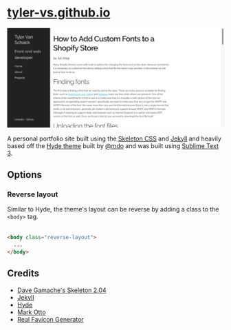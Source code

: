 # [tyler-vs.github.io](https://github.com/tyler-vs/tyler-vs.github.io)

![Dekstop screenshot](img/tylervanschaick.com_index.html.png)

A personal portfolio site built using the [Skeleton CSS](http://getskeleton.com/) and [Jekyll](https://jekyllrb.com/) and heavily based off the [Hyde theme](https://github.com/poole/hyde) built by [@mdo](http://markdotto.com/) and was built using [Sublime Text 3](https://www.sublimetext.com/).

## Options

### Reverse layout

Similar to Hyde, the theme's layout can be reverse by adding a class to the `<body>` tag. 

```html

<body class="reverse-layout">
  ...
</body>

```

## Credits

- [Dave Gamache's Skeleton 2.04](https://github.com/dhg/Skeleton/)
- [Jekyll](https://jekyllrb.com/docs/home/)
- [Hyde](https://github.com/poole/hyde)
- [Mark Otto](https://github.com/mdo)
- [Real Favicon Generator](https://realfavicongenerator.net/)